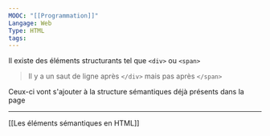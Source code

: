 ```yaml
---
MOOC: "[[Programmation]]"
Langage: Web
Type: HTML
tags:
---
```

Il existe des éléments structurants tel que `<div>` ou `<span>`
> Il y a un saut de ligne après `</div>` mais pas après `</span>`

Ceux-ci vont s'ajouter à la structure sémantiques déjà présents dans la page

---
[[Les éléments sémantiques en HTML]]